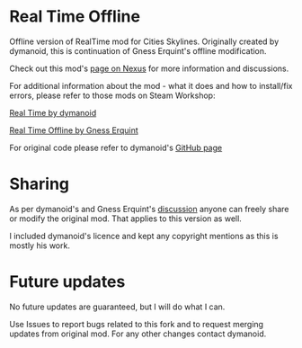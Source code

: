 # Real Time Offline
Offline version of RealTime mod for Cities Skylines. Originally created by dymanoid, this is continuation of Gness Erquint's offline modification.

Check out this mod's [page on Nexus](https://www.nexusmods.com/citiesskylines/mods/10) for more information and discussions.

For additional information about the mod - what it does and how to install/fix errors, please refer to those mods on Steam Workshop:

[Real Time by dymanoid](https://steamcommunity.com/sharedfiles/filedetails/?id=1420955187)

[Real Time Offline by Gness Erquint](https://steamcommunity.com/sharedfiles/filedetails/?id=1749971558)

For original code please refer to dymanoid's [GitHub page](https://github.com/dymanoid/RealTime)

# Sharing
As per dymanoid's and Gness Erquint's [discussion](http://archive.md/YFGLT) anyone can freely share or modify the original mod. That applies to this version as well. 

I included dymanoid's licence and kept any copyright mentions as this is mostly his work.

# Future updates
No future updates are guaranteed, but I will do what I can.

Use Issues to report bugs related to this fork and to request merging updates from original mod. For any other changes contact dymanoid.
